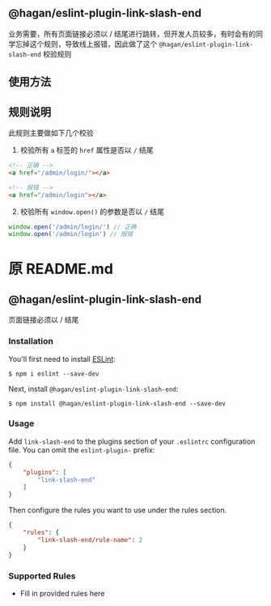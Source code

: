## @hagan/eslint-plugin-link-slash-end

业务需要，所有页面链接必须以 / 结尾进行跳转，但开发人员较多，有时会有的同学忘掉这个规则，导致线上报错，因此做了这个 `@hagan/eslint-plugin-link-slash-end` 校验规则

## 使用方法

## 规则说明

此规则主要做如下几个校验

1. 校验所有 `a` 标签的 `href` 属性是否以 `/` 结尾

```html
<!-- 正确 -->
<a href="/admin/login/"></a>

<!-- 报错 -->
<a href="/admin/login"></a>
```

2. 校验所有 `window.open()` 的参数是否以 `/` 结尾

```js
window.open('/admin/login/') // 正确
window.open('/admin/login') // 报错
```

# 原 README.md

## @hagan/eslint-plugin-link-slash-end

页面链接必须以 / 结尾

### Installation

You'll first need to install [ESLint](http://eslint.org):

```
$ npm i eslint --save-dev
```

Next, install `@hagan/eslint-plugin-link-slash-end`:

```
$ npm install @hagan/eslint-plugin-link-slash-end --save-dev
```


### Usage

Add `link-slash-end` to the plugins section of your `.eslintrc` configuration file. You can omit the `eslint-plugin-` prefix:

```json
{
    "plugins": [
        "link-slash-end"
    ]
}
```


Then configure the rules you want to use under the rules section.

```json
{
    "rules": {
        "link-slash-end/rule-name": 2
    }
}
```

### Supported Rules

* Fill in provided rules here


